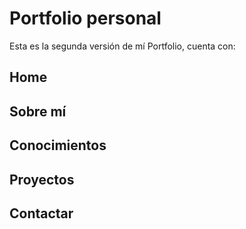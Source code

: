 # Portfolio personal

Esta es la segunda versión de mí Portfolio, cuenta con: 

## Home 

## Sobre mí

## Conocimientos

## Proyectos

## Contactar 